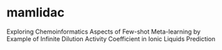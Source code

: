 # mamlidac
Exploring Chemoinformatics Aspects of Few-shot Meta-learning by Example of Infinite Dilution Activity Coefficient in Ionic Liquids Prediction
